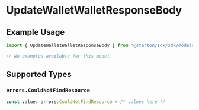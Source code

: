 # UpdateWalletWalletResponseBody

## Example Usage

```typescript
import { UpdateWalletWalletResponseBody } from "@starton/sdk/sdk/models/errors";

// No examples available for this model
```

## Supported Types

### `errors.CouldNotFindResource`

```typescript
const value: errors.CouldNotFindResource = /* values here */
```

